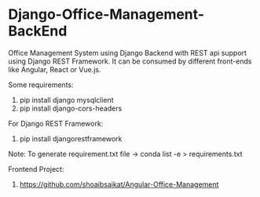 # Django-Office-Management-BackEnd
Office Management System using Django Backend with REST api support using Django REST Framework.
It can be consumed by different front-ends like Angular, React or Vue.js.

Some requirements:
1. pip install django mysqlclient
2. pip install django-cors-headers

For Django REST Framework:
1. pip install djangorestframework

Note: To generate requirement.txt file -> conda list -e > requirements.txt

Frontend Project:
1. https://github.com/shoaibsaikat/Angular-Office-Management
